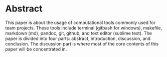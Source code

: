 
<h1>Abstract</h1>

<p>This paper is about the usage of computational tools commonly used for team projects.
These tools include terminal (gitbash for windows), makefile, markdown (md), pandoc, git,
github, and text editor (sublime text).  The paper is divided into four parts:
abstract, introduction, discussion, and conclusion.  The discussion part is where most of
the core contents of this paper will be concentrated in. </p> 



